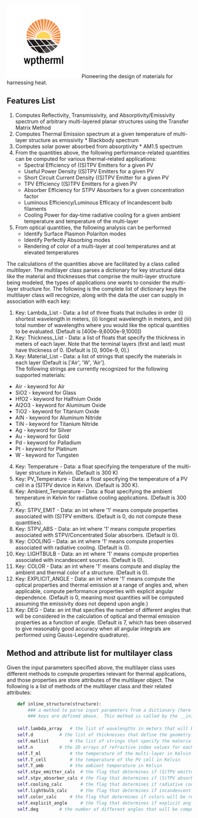 <img src="Logo/WPtherml.png" alt="drawing" width="200"/> 
Pioneering the design of materials for harnessing heat.


## Features List
1. Computes Reflectivity, Transmissivity, and Absorptivity/Emissivity spectrum of arbitrary multi-layered planar structures using the Transfer Matrix Method
2. Computes Thermal Emission spectrum at a given temperature of multi-layer structure as emissivity * Blackbody spectrum 
3. Computes solar power absorbed from absorptivity * AM1.5 spectrum
4. From the quantities above, the following performance-related quantities can be computed for various thermal-related applications:
   * Spectral Efficiency of ((S)TPV Emitters for a given PV
   * Useful Power Density ((S)TPV Emitters for a given PV
   * Short Circuit Current Density ((S)TPV Emitter for a given PV
   * TPV Efficiency ((S)TPV Emitters for a given PV
   * Absorber Efficiency for STPV Absorbers for a given concentration factor
   * Luminous Efficiency/Luminous Efficacy of Incandescent bulb filaments
   * Cooling Power for day-time radiative cooling for a given ambient temperature and temperature of the multi-layer
5. From optical quantities, the following analysis can be performed
   * Identify Surface Plasmon Polariton modes
   * Identify Perfectly Absorbing modes
   * Rendering of color of a multi-layer at cool temperatures and at elevated temperatures

The calculations of the quantities above are facilitated by a class called $multilayer$.  The multilayer class parses a dictionary for key 
structural data like the material and thicknesses that comprise the multi-layer structure being modeled, the types of applications one wants to
consider the multi-layer structure for.  The following is the complete list of dictionary keys the multilayer class will recognize, along with
the data the user can supply in association with each key:
1.  Key:  Lambda_List - Data: a list of three floats that includes in order (i) shortest wavelength in meters, (ii) longest wavelength in meters, and (iii) total number of wavelengths where you would like the optical quantities to be evaluated.  (Default is [400e-9,6000e-9,1000])
2.  Key:  Thickness_List - Data: a list of floats that specify the thickness in meters of each layer.  Note that the terminal layers (first and last) must have thickness of 0. (Default is [0, 900e-9, 0].)
3.  Key:  Material_List - Data: a list of strings that specify the materials in each layer (Default is ['Air', 'W', 'Air'].  
The following strings are currently recognized for the following supported materials:
   * Air - keyword for Air
   * SiO2 - keyword for Glass
   * HfO2 - keyword for Halfnium Oxide
   * Al2O3 - keyword for Aluminum Oxide
   * TiO2 - keyword for Titanium Oxide
   * AlN  - keyword for Aluminum Nitride
   * TiN - keyword for Titanium Nitride
   * Ag - keyword for Silver
   * Au - keyword for Gold
   * Pd - keyword for Palladium
   * Pt - keyword for Platinum
   * W - keyword for Tungsten
4.  Key: Temperature - Data: a float specifying the temperature of the multi-layer structure in Kelvin.  (Default is 300 K)
5.  Key: PV_Temperature - Data: a float specifying the temperature of a PV cell in a (S)TPV device in Kelvin.  (Default is 300 K).
6.  Key: Ambient_Temperature - Data: a float specifying the ambient temperature in Kelvin for radiative cooling applications. (Default is 300 K).
7.  Key: STPV_EMIT - Data: an int where '1' means compute properties associated with (S)TPV emitters. (Default is 0, do not compute these quantities).
8.  Key: STPV_ABS - Data: an int where '1' means compute properties associated with STPV/Concentrated Solar absorbers. (Default is 0).
9.  Key: COOLING - Data: an int where '1' means compute properties associated with radiative cooling. (Default is 0).
10.  Key: LIGHTBULB - Data: an int where '1' means compute properties associated with incandescent sources. (Default is 0).
11.  Key: COLOR - Data: an int where '1' means compute and display the ambient and thermal color of a structure. (Default is 0).
12.  Key: EXPLICIT_ANGLE - Data: an int where '1' means compute the optical properties and thermal emission at a range of angles and, when applicable, compute performance properties with explicit angular dependence.  (Default is 0, meaning most quantities will be computed assuming the emissivity does not depend upon angle.)
13.  Key: DEG - Data: an int that specifies the number of different angles that will be considered 
in the calculation of optical and thermal emission properties as a function of angle. (Default is 7, which has been observed to give reasonably good accuracy when all angular integrals are performed using Gauss-Legendre quadrature).

## Method and attribute list for multilayer class
Given the input parameters specified above, the multilayer class uses different methods to compute properties relevant for thermal applications, and those properties are store attributes
of the multilayer object.  The following is a list of methods of the multilayer class and their related attributes:

```python
	def inline_structure(structure):
       	### a method to parse input parameters from a dictionary (here called structure, all currently-supported dictionary 
       	### keys are defined above.  This method is called by the __init__ and defines the following attributes:

	self.lambda_array 	# the list of wavelengths in meters that will be used to evaluate optical and thermal spectra
	self.d		  	# the list of thicknesses that define the geometry of the multilayer
	self.matlist      	# the list of strings that specify the materials
	self.n		  	# the 2D arrays of refractive index values for each material for each wavelength (inner index specifies material, outter index wavelength)
	self.T_ml         	# the temperature of the multi-layer in Kelvin
	self.T_cell       	# the temperature of the PV cell in Kelvin
	self.T_amb      	# the ambient temperature in Kelvin
	self.stpv_emitter_calc  # the flag that determines if (S)TPV emitter properties will be computed
	self.stpv_absorber_calc # the flag that determines if (S)TPV absorber properties will be computed
	self.cooling_calc    	# the flag that determines if radiative cooling properties will be computed
	self.lightbulb_calc     # the flag that determines if incandescent properties will be computed
	self.color_calc 	# the flag that determines if colors will be rendered
	self.explicit_angle 	# the flag that determines if explicit angle-dependence of optical properties will be considered
	self.deg		# the number of different angles that will be computed for angle-dependent optical properties
  ```  
